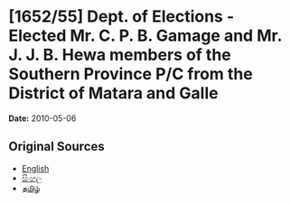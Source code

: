 # [1652/55] Dept. of Elections - Elected Mr. C. P. B. Gamage and Mr. J. J. B. Hewa members of the Southern Province P/C from the District of Matara and Galle

**Date:** 2010-05-06

## Original Sources

- [English](https://documents.gov.lk/view/extra-gazettes/2010/5/1652-55_E.pdf)
- [සිංහල](https://documents.gov.lk/view/extra-gazettes/2010/5/1652-55_S.pdf)
- [தமிழ்](https://documents.gov.lk/view/extra-gazettes/2010/5/1652-55_T.pdf)
